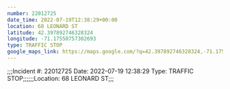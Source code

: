```yaml
---
number: 22012725
date_time: 2022-07-19T12:38:29+00:00
location: 68 LEONARD ST
latitude: 42.397892746328324
longitude: -71.17550757302693
type: TRAFFIC STOP
google_maps_link: https://maps.google.com/?q=42.397892746328324,-71.17550757302693
---
```


;;;Incident #: 22012725  Date: 2022-07-19 12:38:29   Type: TRAFFIC STOP;;;;;;Location: 68 LEONARD ST;;;
